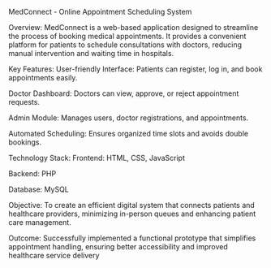 MedConnect - Online Appointment Scheduling System

Overview:
MedConnect is a web-based application designed to streamline the process of booking medical appointments. It provides a convenient platform for patients to schedule consultations with doctors, reducing manual intervention and waiting time in hospitals.

Key Features:
User-friendly Interface: Patients can register, log in, and book appointments easily.

Doctor Dashboard: Doctors can view, approve, or reject appointment requests.

Admin Module: Manages users, doctor registrations, and appointments.

Automated Scheduling: Ensures organized time slots and avoids double bookings.

Technology Stack:
Frontend: HTML, CSS, JavaScript

Backend: PHP

Database: MySQL

Objective:
To create an efficient digital system that connects patients and healthcare providers, minimizing in-person queues and enhancing patient care management.

Outcome:
Successfully implemented a functional prototype that simplifies appointment handling, ensuring better accessibility and improved healthcare service delivery
